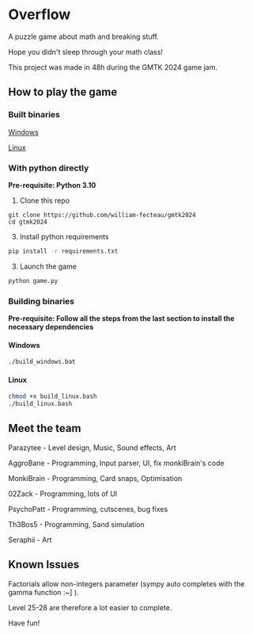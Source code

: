 # Overflow
A puzzle game about math and breaking stuff.

Hope you didn't sleep through your math class!

This project was made in 48h during the GMTK 2024 game jam.

## How to play the game

### Built binaries
[Windows](https://github.com/william-fecteau/gmtk2024/releases/download/1.0/overflow-windows.exe) 

[Linux](https://github.com/william-fecteau/gmtk2024/releases/download/1.0/overflow-linux) 

### With python directly
**Pre-requisite: Python 3.10**

1. Clone this repo
```
git clone https://github.com/william-fecteau/gmtk2024
cd gtmk2024
```
3. Install python requirements
```bash
pip install -r requirements.txt
```
3. Launch the game
```bash
python game.py
```

### Building binaries

**Pre-requisite: Follow all the steps from the last section to install the necessary dependencies**

#### Windows
```bash
./build_windows.bat
```

#### Linux
```bash
chmod +x build_linux.bash
./build_linux.bash
```

## Meet the team
Parazytee - Level design, Music, Sound effects, Art

AggroBane - Programming, Input parser, UI, fix monkiBrain's code

MonkiBrain -  Programming, Card snaps, Optimisation

02Zack - Programming, lots of UI

PsychoPatt - Programming, cutscenes, bug fixes

Th3Bos5 - Programming, Sand simulation

Seraphii - Art

## Known Issues

Factorials allow non-integers parameter (sympy auto completes with the gamma function :~] ).

Level 25-28 are therefore a lot easier to complete.

Have fun!
